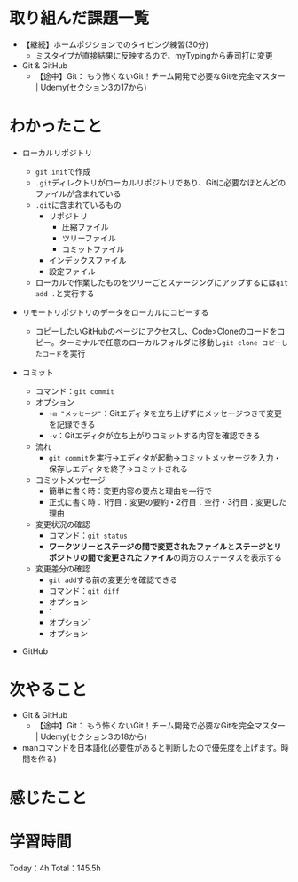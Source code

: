 # 取り組んだ課題一覧
- 【継続】ホームポジションでのタイピング練習(30分)
	- ミスタイプが直接結果に反映するので、myTypingから寿司打に変更
- Git & GitHub
	- 【途中】Git： もう怖くないGit！チーム開発で必要なGitを完全マスター | Udemy(セクション3の17から)

# わかったこと
- ローカルリポジトリ
	- `git init`で作成
	- `.git`ディレクトリがローカルリポジトリであり、Gitに必要なほとんどのファイルが含まれている
	- `.git`に含まれているもの
		- リポジトリ
			- 圧縮ファイル
			- ツリーファイル
			- コミットファイル
		- インデックスファイル
		- 設定ファイル
	- ローカルで作業したものをツリーごとステージングにアップするには`git add .`と実行する
- リモートリポジトリのデータをローカルにコピーする
	- コピーしたいGitHubのページにアクセスし、Code>Cloneのコードをコピー。ターミナルで任意のローカルフォルダに移動し`git clone コピーしたコード`を実行
- コミット
	- コマンド：`git commit`
	- オプション
		- `-m "メッセージ"`：Gitエディタを立ち上げずにメッセージつきで変更を記録できる
		- `-v`：Gitエディタが立ち上がりコミットする内容を確認できる
	- 流れ
		- `git commit`を実行→エディタが起動→コミットメッセージを入力・保存しエディタを終了→コミットされる
	- コミットメッセージ
		- 簡単に書く時：変更内容の要点と理由を一行で
		- 正式に書く時：1行目：変更の要約・2行目：空行・3行目：変更した理由
	- 変更状況の確認
		- コマンド：`git status`
		- **ワークツリーとステージの間で変更されたファイル**と**ステージとリポジトリの間で変更されたファイル**の両方のステータスを表示する
	- 変更差分の確認
		- `git add`する前の変更分を確認できる
		- コマンド：`git diff`
		- オプション
		- `
		- オプション`
		- オプション
		


- GitHub


# 次やること
- Git & GitHub
	- 【途中】Git： もう怖くないGit！チーム開発で必要なGitを完全マスター | Udemy(セクション3の18から)
- manコマンドを日本語化(必要性があると判断したので優先度を上げます。時間を作る)

# 感じたこと


# 学習時間
Today：4h Total：145.5h
